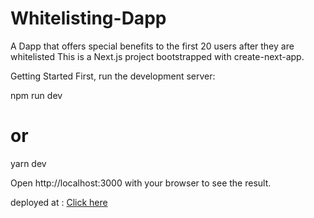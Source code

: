 # Whitelisting-Dapp
A Dapp that offers special benefits to the first 20 users after they are whitelisted
This is a Next.js project bootstrapped with create-next-app.

Getting Started
First, run the development server:

npm run dev
# or
yarn dev


Open http://localhost:3000 with your browser to see the result.

deployed at : [Click here](https://whitelisting-dapp-bay.vercel.app/)
